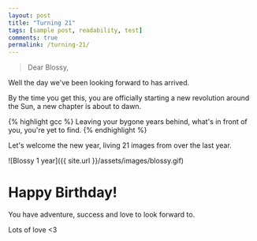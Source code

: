 ```yaml
---
layout: post
title: "Turning 21"
tags: [sample post, readability, test]
comments: true
permalink: /turning-21/
---
```


> Dear Blossy,

Well the day we've been looking forward to has arrived.

By the time you get this, you are officially starting a new revolution around the Sun, a new chapter is about to dawn. 

{% highlight gcc %}
Leaving your bygone years behind, 
what's in front of you, you're yet to find.
{% endhighlight %}

Let's welcome the new year, living 21 images from over the last year.

![Blossy 1 year]({{ site.url }}/assets/images/blossy.gif)


<h1 class="title"> Happy Birthday! </h1>

You have adventure, success and love to look forward to.

Lots of love
<3

